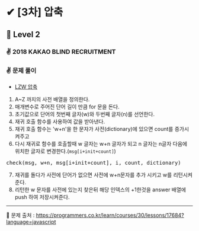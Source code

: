 # ✔ [3차] 압축
## 🌈 Level 2
### ✌ 2018 KAKAO BLIND RECRUITMENT
### ✌ 문제 풀이
- [LZW 압축](https://timewizhan.tistory.com/entry/LZW-Compression)
1. A~Z 까지의 사전 배열을 정의한다.
2. 매개변수로 주어진 단어 길이 만큼 for 문을 돈다.
3. 초기값으로 단어의 첫번째 글자(w)와 두번째 글자(n)를 선언한다.
4. 재귀 호출 함수를 사용하여 값을 받아낸다.
5. 재귀 호출 함수는 'w+n'을 한 문자가 사전(dictionary)에 있으면 count를 증가시켜주고
6. 다시 재귀로 함수를 호출할때 w 글자는 w+n 글자가 되고 n 글자는 n글자 다음에 위치한 글자로 변경한다.(`msg[i+init+count]`)
<pre>
check(msg, w+n, msg[i+init+count], i, count, dictionary)
</pre>
7. 재귀를 돌다가 사전에 단어가 없으면 사전에 w+n문자를 추가 시키고 w를 리턴시켜준다.
8. 리턴한 w 문자를 사전에 있는지 찾은뒤 해당 인덱스의 +1한것을 answer 배열에 push 하여 저장시켜준다.

<hr>

📌 문제 출처 : https://programmers.co.kr/learn/courses/30/lessons/17684?language=javascript